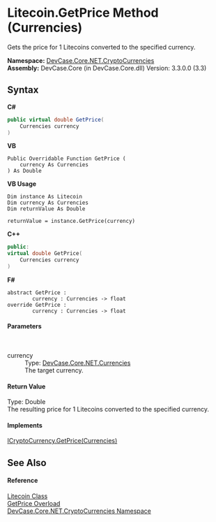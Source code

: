 # Litecoin.GetPrice Method (Currencies)
 

Gets the price for 1 Litecoins converted to the specified currency.

**Namespace:**&nbsp;<a href="N_DevCase_Core_NET_CryptoCurrencies">DevCase.Core.NET.CryptoCurrencies</a><br />**Assembly:**&nbsp;DevCase.Core (in DevCase.Core.dll) Version: 3.3.0.0 (3.3)

## Syntax

**C#**<br />
``` C#
public virtual double GetPrice(
	Currencies currency
)
```

**VB**<br />
``` VB
Public Overridable Function GetPrice ( 
	currency As Currencies
) As Double
```

**VB Usage**<br />
``` VB Usage
Dim instance As Litecoin
Dim currency As Currencies
Dim returnValue As Double

returnValue = instance.GetPrice(currency)
```

**C++**<br />
``` C++
public:
virtual double GetPrice(
	Currencies currency
)
```

**F#**<br />
``` F#
abstract GetPrice : 
        currency : Currencies -> float 
override GetPrice : 
        currency : Currencies -> float 
```


#### Parameters
&nbsp;<dl><dt>currency</dt><dd>Type: <a href="T_DevCase_Core_NET_Currencies">DevCase.Core.NET.Currencies</a><br />The target currency.</dd></dl>

#### Return Value
Type: Double<br />The resulting price for 1 Litecoins converted to the specified currency.

#### Implements
<a href="M_DevCase_Core_NET_ICryptoCurrency_GetPrice">ICryptoCurrency.GetPrice(Currencies)</a><br />

## See Also


#### Reference
<a href="T_DevCase_Core_NET_CryptoCurrencies_Litecoin">Litecoin Class</a><br /><a href="Overload_DevCase_Core_NET_CryptoCurrencies_Litecoin_GetPrice">GetPrice Overload</a><br /><a href="N_DevCase_Core_NET_CryptoCurrencies">DevCase.Core.NET.CryptoCurrencies Namespace</a><br />